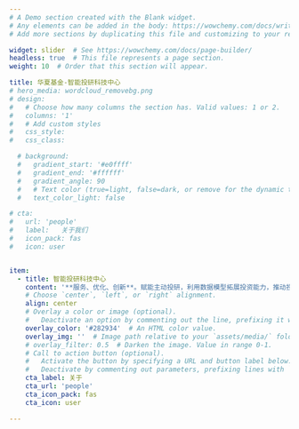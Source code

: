```yaml
---
# A Demo section created with the Blank widget.
# Any elements can be added in the body: https://wowchemy.com/docs/writing-markdown-latex/
# Add more sections by duplicating this file and customizing to your requirements.

widget: slider  # See https://wowchemy.com/docs/page-builder/
headless: true  # This file represents a page section.
weight: 10  # Order that this section will appear.

title: 华夏基金-智能投研科技中心
# hero_media: wordcloud_removebg.png
# design:
#   # Choose how many columns the section has. Valid values: 1 or 2.
#   columns: '1'
#   # Add custom styles
#   css_style:
#   css_class: 

  # background:
  #   gradient_start: '#e0ffff'
  #   gradient_end: '#ffffff'
  #   gradient_angle: 90
  #   # Text color (true=light, false=dark, or remove for the dynamic theme color).
  #   text_color_light: false

# cta:
#   url: 'people'
#   label:   关于我们
#   icon_pack: fas
#   icon: user


item:
  - title: 智能投研科技中心
    content: '**服务、优化、创新**。赋能主动投研，利用数据模型拓展投资能力，推动投研系统化建设，为公司提升规模和业绩做出贡献。'
    # Choose `center`, `left`, or `right` alignment.
    align: center
    # Overlay a color or image (optional).
    #   Deactivate an option by commenting out the line, prefixing it with `#`.
    overlay_color: '#282934'  # An HTML color value.
    overlay_img: ''  # Image path relative to your `assets/media/` folder
    # overlay_filter: 0.5  # Darken the image. Value in range 0-1.
    # Call to action button (optional).
    #   Activate the button by specifying a URL and button label below.
    #   Deactivate by commenting out parameters, prefixing lines with `#`.
    cta_label: 关于
    cta_url: 'people'
    cta_icon_pack: fas
    cta_icon: user

---
```


<!-- <br> -->

<!-- **服务、优化、创新**。为主动投研服务，利用数据和模型拓展投资能力，推动投研的系统化建设，为公司提升规模和业绩做出贡献。

{{< cta cta_text="关于我们" cta_link="people" >}} -->


